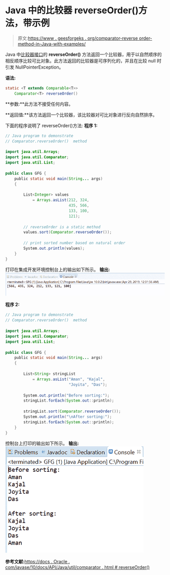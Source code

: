 # Java 中的比较器 reverseOrder()方法，带示例

> 原文:[https://www . geesforgeks . org/comparator-reverse order-method-in-Java-with-examples/](https://www.geeksforgeeks.org/comparator-reverseorder-method-in-java-with-examples/)

Java 中[比较器接口](https://www.geeksforgeeks.org/comparator-interface-java/)的 **reverseOrder()** 方法返回一个比较器，用于以自然顺序的相反顺序比较可比对象。此方法返回的比较器是可序列化的，并且在比较 null 时引发 NullPointerException。

**语法:**

```java
static <T extends Comparable<T>> 
    Comparator<T> reverseOrder()

```

**参数:**此方法不接受任何内容。

**返回值:**该方法返回一个比较器，该比较器对可比对象进行反向自然排序。

下面的程序说明了 reverseOrder()方法:
**程序 1:**

```java
// Java program to demonstrate
// Comparator.reverseOrder()  method

import java.util.Arrays;
import java.util.Comparator;
import java.util.List;

public class GFG {
    public static void main(String... args)
    {

        List<Integer> values
            = Arrays.asList(212, 324,
                            435, 566,
                            133, 100,
                            121);

        // reverseOrder is a static method
        values.sort(Comparator.reverseOrder());

        // print sorted number based on natural order
        System.out.println(values);
    }
}
```

打印在集成开发环境控制台上的输出如下所示。
**输出:**
![](img/0fcd4e82f02d8b79cbd566bf69c6736a.png)

**程序 2:**

```java
// Java program to demonstrate
// Comparator.reverseOrder()  method

import java.util.Arrays;
import java.util.Comparator;
import java.util.List;

public class GFG {
    public static void main(String... args)
    {

        List<String> stringList
            = Arrays.asList("Aman", "Kajal",
                            "Joyita", "Das");

        System.out.println("Before sorting:");
        stringList.forEach(System.out::println);

        stringList.sort(Comparator.reverseOrder());
        System.out.println("\nAfter sorting:");
        stringList.forEach(System.out::println);
    }
}
```

控制台上打印的输出如下所示。
**输出:**
![](img/9822436c260ecc7658bf0049582a9cb9.png)

**参考文献:**[https://docs . Oracle . com/javase/10/docs/API/Java/util/comparator . html # reverseOrder()](https://docs.oracle.com/javase/10/docs/api/java/util/Comparator.html#reverseOrder())